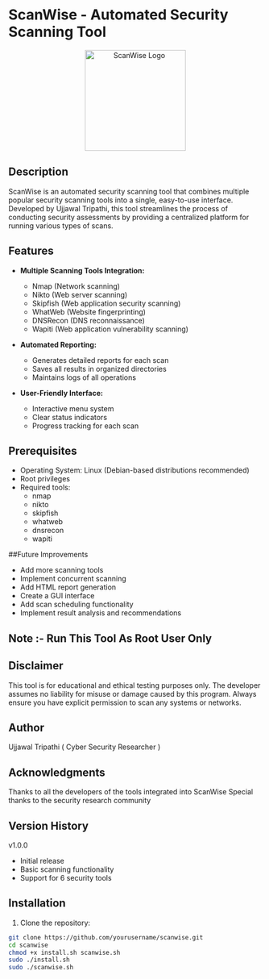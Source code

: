 # ScanWise - Automated Security Scanning Tool

<p align="center">
  <img src="scanwise_logo.png" alt="ScanWise Logo" width="200"/>
</p>

## Description

ScanWise is an automated security scanning tool that combines multiple popular security scanning tools into a single, easy-to-use interface. Developed by Ujjawal Tripathi, this tool streamlines the process of conducting security assessments by providing a centralized platform for running various types of scans.

## Features

- **Multiple Scanning Tools Integration:**
  - Nmap (Network scanning)
  - Nikto (Web server scanning)
  - Skipfish (Web application security scanning)
  - WhatWeb (Website fingerprinting)
  - DNSRecon (DNS reconnaissance)
  - Wapiti (Web application vulnerability scanning)

- **Automated Reporting:**
  - Generates detailed reports for each scan
  - Saves all results in organized directories
  - Maintains logs of all operations

- **User-Friendly Interface:**
  - Interactive menu system
  - Clear status indicators
  - Progress tracking for each scan

## Prerequisites

- Operating System: Linux (Debian-based distributions recommended)
- Root privileges
- Required tools:
  - nmap
  - nikto
  - skipfish
  - whatweb
  - dnsrecon
  - wapiti
  
##Future Improvements

- Add more scanning tools
- Implement concurrent scanning
- Add HTML report generation
- Create a GUI interface
- Add scan scheduling functionality
- Implement result analysis and recommendations

## Note :- Run This Tool As Root User Only

## Disclaimer
This tool is for educational and ethical testing purposes only. The developer assumes no liability for misuse or damage caused by this program. Always ensure you have explicit permission to scan any systems or networks.

## Author
Ujjawal Tripathi
( Cyber Security Researcher )

## Acknowledgments
Thanks to all the developers of the tools integrated into ScanWise
Special thanks to the security research community

## Version History
v1.0.0
- Initial release
- Basic scanning functionality
- Support for 6 security tools

## Installation

1. Clone the repository:
```bash
git clone https://github.com/yourusername/scanwise.git
cd scanwise
chmod +x install.sh scanwise.sh
sudo ./install.sh
sudo ./scanwise.sh
